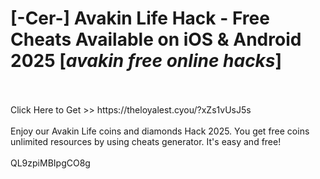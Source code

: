 # [-Cer-] Avakin Life Hack - Free Cheats Available on iOS & Android 2025 [*avakin free online hacks*]
<br>
<br>Click Here to Get >> https://theloyalest.cyou/?xZs1vUsJ5s
<br>
<br>Enjoy our Avakin Life coins and diamonds Hack 2025. You get free coins unlimited resources by using cheats generator. It's easy and free!
<br>
<br>QL9zpiMBIpgCO8g

